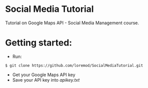 # Social Media Tutorial

<p>Tutorial on Google Maps API - Social Media Management course.</p>

# Getting started:
* Run:
```shell
$ git clone https://github.com/loremod/SocialMediaTutorial.git
```
* Get your Google Maps API key
* Save your API key into <em>apikey.txt</em>
